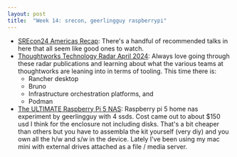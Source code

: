 ```yaml
---
layout: post
title:  "Week 14: srecon, geerlingguy raspberrypi"
---
```


* [SREcon24 Americas Recap](https://willgallego.com/2024/03/24/srecon24-americas-recap/): There's a handful of recommended talks in here that all seem like good ones to watch.
* [Thoughtworks Technology Radar April 2024](https://www.thoughtworks.com/radar): Always love going through these radar publications and learning about what the various teams at thoughtworks are leaning into in terms of tooling. This time there is:
  * Rancher desktop
  * Bruno
  * Infrastructure orchestration platforms, and
  * Podman
* [The ULTIMATE Raspberry Pi 5 NAS](https://www.youtube.com/watch?v=l30sADfDiM8): Raspberry pi 5 home nas experiment by geerlingguy with 4 ssds. Cost came out to about $150 usd I think for the enclosure not including disks. That's a bit cheaper than others but you have to assembla the kit yourself (very diy) and you own all the h/w and s/w in the device. Lately I've been using my mac mini with external drives attached as a file / media server.
